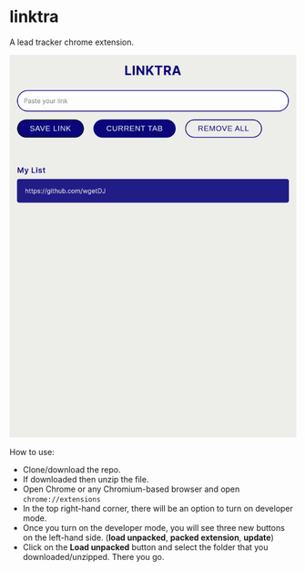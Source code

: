 # linktra
A lead tracker chrome extension.

![Screenshot](Linktra.png)

How to use:
- Clone/download the repo.
- If downloaded then unzip the file.
- Open Chrome or any Chromium-based browser and open ```chrome://extensions```
- In the top right-hand corner, there will be an option to turn on developer mode.
- Once you turn on the developer mode, you will see three new buttons on the left-hand side. (**load unpacked**, **packed extension**, **update**)
- Click on the **Load unpacked** button and select the folder that you downloaded/unzipped.
There you go.
